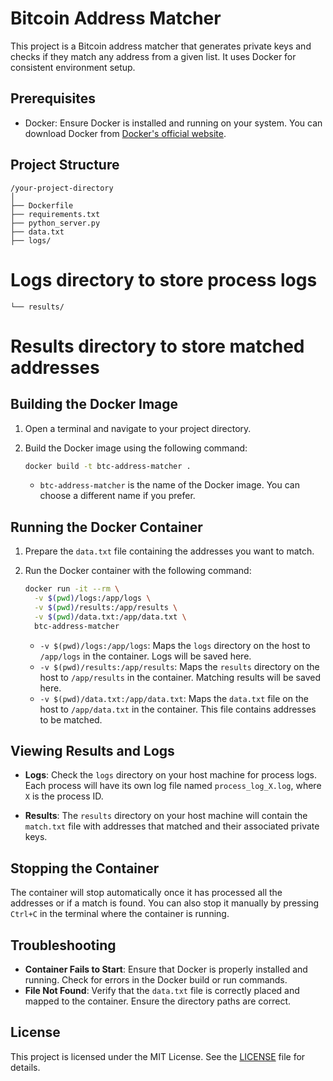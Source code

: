 # Bitcoin Address Matcher

This project is a Bitcoin address matcher that generates private keys and checks if they match any address from a given list. It uses Docker for consistent environment setup.

## Prerequisites

- Docker: Ensure Docker is installed and running on your system. You can download Docker from [Docker's official website](https://www.docker.com/get-started).

## Project Structure
    /your-project-directory 
    │ 
    ├── Dockerfile 
    ├── requirements.txt 
    ├── python_server.py 
    ├── data.txt 
    ├── logs/ 

# Logs directory to store process logs 
    └── results/ 

# Results directory to store matched addresses


## Building the Docker Image

1. Open a terminal and navigate to your project directory.

2. Build the Docker image using the following command:

    ```bash
    docker build -t btc-address-matcher .
    ```

    - `btc-address-matcher` is the name of the Docker image. You can choose a different name if you prefer.

## Running the Docker Container

1. Prepare the `data.txt` file containing the addresses you want to match.

2. Run the Docker container with the following command:

    ```bash
    docker run -it --rm \
      -v $(pwd)/logs:/app/logs \
      -v $(pwd)/results:/app/results \
      -v $(pwd)/data.txt:/app/data.txt \
      btc-address-matcher
    ```

    - `-v $(pwd)/logs:/app/logs`: Maps the `logs` directory on the host to `/app/logs` in the container. Logs will be saved here.
    - `-v $(pwd)/results:/app/results`: Maps the `results` directory on the host to `/app/results` in the container. Matching results will be saved here.
    - `-v $(pwd)/data.txt:/app/data.txt`: Maps the `data.txt` file on the host to `/app/data.txt` in the container. This file contains addresses to be matched.

## Viewing Results and Logs

- **Logs**: Check the `logs` directory on your host machine for process logs. Each process will have its own log file named `process_log_X.log`, where `X` is the process ID.

- **Results**: The `results` directory on your host machine will contain the `match.txt` file with addresses that matched and their associated private keys.

## Stopping the Container

The container will stop automatically once it has processed all the addresses or if a match is found. You can also stop it manually by pressing `Ctrl+C` in the terminal where the container is running.

## Troubleshooting

- **Container Fails to Start**: Ensure that Docker is properly installed and running. Check for errors in the Docker build or run commands.
- **File Not Found**: Verify that the `data.txt` file is correctly placed and mapped to the container. Ensure the directory paths are correct.

## License

This project is licensed under the MIT License. See the [LICENSE](LICENSE) file for details.

